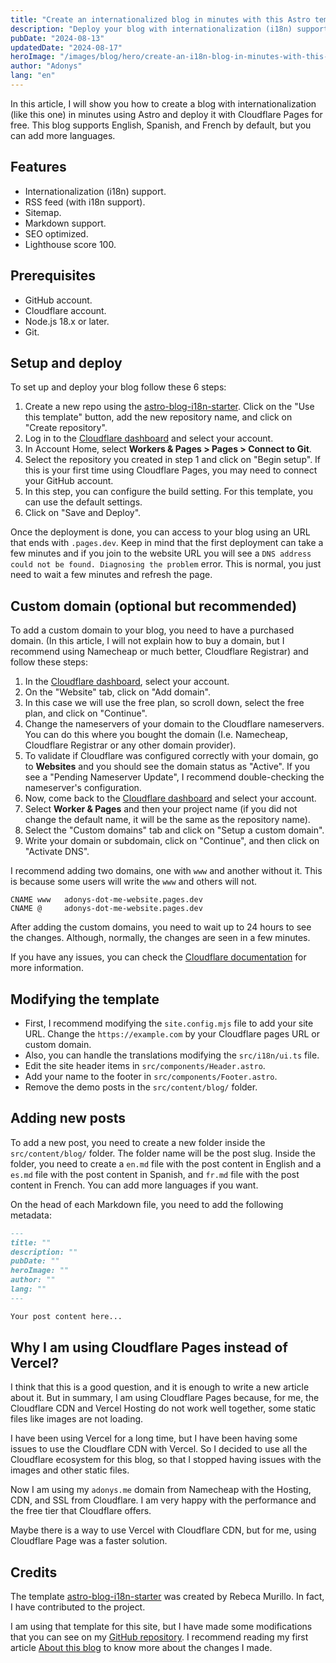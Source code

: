 ```yaml
---
title: "Create an internationalized blog in minutes with this Astro template"
description: "Deploy your blog with internationalization (i18n) support in minutes using Astro and Cloudflare Pages for free. Additionally, it offers essential features like SEO optimization, an RSS feed, and a high Lighthouse score, ensuring your blog is both performant and accessible."
pubDate: "2024-08-13"
updatedDate: "2024-08-17"
heroImage: "/images/blog/hero/create-an-i18n-blog-in-minutes-with-this-astro-template.jpg"
author: "Adonys"
lang: "en"
---
```


In this article, I will show you how to create a blog with internationalization (like this one) in minutes using Astro and deploy it with Cloudflare Pages for free. This blog supports English, Spanish, and French by default, but you can add more languages.

## Features

- Internationalization (i18n) support.
- RSS feed (with i18n support).
- Sitemap.
- Markdown support.
- SEO optimized.
- Lighthouse score 100.

## Prerequisites

- GitHub account.
- Cloudflare account.
- Node.js 18.x or later.
- Git.

## Setup and deploy

To set up and deploy your blog follow these 6 steps:

1. Create a new repo using the [astro-blog-i18n-starter](https://github.com/rebecamurillo/astro-blog-i18n-starter). Click on the "Use this template" button, add the new repository name, and click on "Create repository".
2. Log in to the [Cloudflare dashboard](https://dash.cloudflare.com/) and select your account.
3. In Account Home, select **Workers & Pages > Pages > Connect to Git**.
4. Select the repository you created in step 1 and click on "Begin setup". If this is your first time using Cloudflare Pages, you may need to connect your GitHub account.
5. In this step, you can configure the build setting. For this template, you can use the default settings.
6. Click on "Save and Deploy".

Once the deployment is done, you can access to your blog using an URL that ends with `.pages.dev`. Keep in mind that the first deployment can take a few minutes and if you join to the website URL you will see a `DNS address could not be found. Diagnosing the problem` error. This is normal, you just need to wait a few minutes and refresh the page.

## Custom domain (optional but recommended)

To add a custom domain to your blog, you need to have a purchased domain. (In this article, I will not explain how to buy a domain, but I recommend using Namecheap or much better, Cloudflare Registrar) and follow these steps:

1. In the [Cloudflare dashboard](https://dash.cloudflare.com/), select your account.
2. On the "Website" tab, click on "Add domain".
3. In this case we will use the free plan, so scroll down, select the free plan, and click on "Continue".
4. Change the nameservers of your domain to the Cloudflare nameservers. You can do this where you bought the domain (I.e. Namecheap, Cloudflare Registrar or any other domain provider).
5. To validate if Cloudflare was configured correctly with your domain, go to **Websites** and you should see the domain status as "Active". If you see a "Pending Nameserver Update", I recommend double-checking the nameserver's configuration.
6. Now, come back to the [Cloudflare dashboard](https://dash.cloudflare.com/) and select your account.
7. Select **Worker & Pages** and then your project name (if you did not change the default name, it will be the same as the repository name).
8. Select the "Custom domains" tab and click on "Setup a custom domain".
9. Write your domain or subdomain, click on "Continue", and then click on "Activate DNS".

<!-- TODO: maybe, add instructions about how to redirect from `@` to `wwww` -->
I recommend adding two domains, one with `www` and another without it. This is because some users will write the `www` and others will not.

```plaintext
CNAME www   adonys-dot-me-website.pages.dev
CNAME @     adonys-dot-me-website.pages.dev
```

After adding the custom domains, you need to wait up to 24 hours to see the changes. Although, normally, the changes are seen in a few minutes.

If you have any issues, you can check the [Cloudflare documentation](https://developers.cloudflare.com/pages/configuration/custom-domains/) for more information.

## Modifying the template

- First, I recommend modifying the `site.config.mjs`  file to add your site URL. Change the `https://example.com` by your Cloudflare pages URL or custom domain.
- Also, you can handle the translations modifying the `src/i18n/ui.ts` file.
- Edit the site header items in `src/components/Header.astro`.
- Add your name to the footer in `src/components/Footer.astro`.
- Remove the demo posts in the `src/content/blog/` folder.

## Adding new posts

To add a new post, you need to create a new folder inside the `src/content/blog/` folder. The folder name will be the post slug. Inside the folder, you need to create a `en.md` file with the post content in English and a `es.md` file with the post content in Spanish, and `fr.md` file with the post content in French. You can add more languages if you want.

On the head of each Markdown file, you need to add the following metadata:

```markdown
---
title: ""
description: ""
pubDate: ""
heroImage: ""
author: ""
lang: ""
---

Your post content here...

```

## Why I am using Cloudflare Pages instead of Vercel?

I think that this is a good question, and it is enough to write a new article about it. But in summary, I am using Cloudflare Pages because, for me, the Cloudflare CDN and Vercel Hosting do not work well together, some static files like images are not loading.

I have been using Vercel for a long time, but I have been having some issues to use the Cloudflare CDN with Vercel. So I decided to use all the Cloudflare ecosystem for this blog, so that I stopped having issues with the images and other static files.

Now I am using my `adonys.me` domain from Namecheap with the Hosting, CDN, and SSL from Cloudflare. I am very happy with the performance and the free tier that Cloudflare offers.

Maybe there is a way to use Vercel with Cloudflare CDN, but for me, using Cloudflare Page was a faster solution.

## Credits

The template [astro-blog-i18n-starter](https://github.com/rebecamurillo/astro-blog-i18n-starter) was created by Rebeca Murillo. In fact, I have contributed to the project.

I am using that template for this site, but I have made some modifications that you can see on my [GitHub repository](https://github.com/adonyssantos/adonys-dot-me-website). I recommend reading my first article [About this blog](/en/blog/about-this-blog) to know more about the changes I made.
